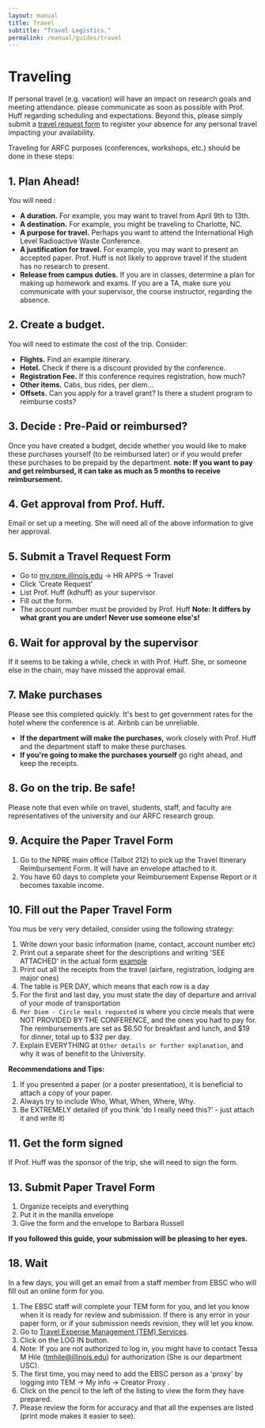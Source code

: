 ```yaml
---
layout: manual
title: Travel
subtitle: "Travel Logistics."
permalink: /manual/guides/travel
---
```


# Traveling

If personal travel (e.g. vacation)
will have an impact on research goals and meeting attendance. 
please communicate as soon as possible with Prof. Huff regarding scheduling and 
expectations. Beyond this, please simply submit a [travel request
form](https://my.npre.illinois.edu/travel/request/?section=absence) to register
your absence for any personal travel impacting your availability.

Traveling for ARFC purposes (conferences, workshops, etc.) should be done in these steps:


## 1. Plan Ahead!

You will need :

- **A duration.** For example, you may want to travel from April 9th to 13th.
- **A destination.** For example, you might be traveling to Charlotte, NC.
- **A purpose for travel.** Perhaps you want to attend the International High Level Radioactive Waste Conference. 
- **A justification for travel.** For example, you may want to present an 
  accepted paper. Prof. Huff is not likely to approve travel if the student has 
  no research to present. 
- **Release from campus duties.** If you are in classes, determine a plan for 
  making up homework and exams. If you are a TA, make sure you communicate with 
  your supervisor, the course instructor, regarding the absence.

## 2. Create a budget. 

You will need to estimate the cost of the trip. Consider:

- **Flights.** Find an example itinerary.
- **Hotel.** Check if there is a discount provided by the conference.
- **Registration Fee.** If this conference requires registration, how much?
- **Other items.** Cabs, bus rides, per diem...
- **Offsets.** Can you apply for a travel grant? Is there a student program to 
  reimburse costs?

## 3. Decide : Pre-Paid or reimbursed?

Once you have created a budget, decide whether you would like to make these 
purchases yourself (to be reimbursed later) or if you would prefer these 
purchases to be prepaid by the department. **note: If you want to pay and get 
reimbursed, it can take as much as 5 months to receive reimbursement.**

## 4. Get approval from Prof. Huff.
Email or set up a meeting. She will need all of the above information to give 
her approval.

## 5. Submit a Travel Request Form

- Go to [my.npre.illinois.edu](my.npre.illinois.edu) -> HR APPS -> Travel
- Click 'Create Request'
- List Prof. Huff (kdhuff) as your supervisor.
- Fill out the form.
- The account number must be provided by Prof. Huff **Note: It differs by 
  what grant you are under! Never use someone else's!**

## 6. Wait for approval by the supervisor

If it seems to be taking a while, check in with Prof. Huff. She, or someone 
else in the chain, may have missed the approval email.

## 7. Make purchases

Please see this completed quickly. It's best to get government rates for the 
hotel where the conference is at. Airbnb can be unreliable. 

- **If the department will make the purchases,** work closely with Prof. Huff 
  and the department staff to make these purchases. 
- **If you're going to make the purchases yourself** go right ahead, and keep 
  the receipts.

## 8. Go on the trip. Be safe!

Please note that even while on travel, students, staff, and faculty are 
representatives of the university and our ARFC research group.


## 9. Acquire the Paper Travel Form 

1. Go to the NPRE main office (Talbot 212) to pick up the Travel Itinerary 
   Reimbursement Form. It will have an envelope attached to it.
2. You have 60 days to complete  your Reimbursement Expense Report or it 
   becomes taxable income.

## 10. Fill out the Paper Travel Form

You mus be very very detailed, consider using the following strategy:

1. Write down your basic information (name, contact, account number etc)
2. Print out a separate sheet for the descriptions
and writing 'SEE ATTACHED' in the actual form [example](/img/manual/guides/tra-example.pdf)
3. Print out all the receipts from the travel (airfare, registration, lodging are major ones)
4. The table is PER DAY, which means that each row is a day
5. For the first and last day, you must state the day of departure and arrival of your mode of transportation
6. `Per Diem - Circle meals requested` is where you circle meals that were NOT PROVIDED BY THE CONFERENCE, and the ones you had to pay for. The reimbursements are set as $6.50 for breakfast and lunch, and $19 for dinner, total up to $32 per day.
7. Explain EVERYTHING at `Other details or further explanation`, and why it was of benefit to the University. 

**Recommendations and Tips:**

1. If you presented a paper (or a poster presentation), it is beneficial to 
   attach a copy of your paper.
2. Always try to include Who, What, When, Where, Why.
3. Be EXTREMELY detailed (if you think 'do I really need this?' - just attach 
   it and write it)

## 11. Get the form signed

If Prof. Huff was the sponsor of the trip, she will need to sign the form.

## 13. Submit Paper Travel Form

1. Organize receipts and everything
2. Put it in the manilla envelope 
3. Give the form and the envelope to Barbara Russell

**If you followed this guide, your submission will be pleasing to her eyes.**

## 18. Wait

In a few days, you will get an email from a staff member from EBSC who will 
fill out an online form for you.

1. The EBSC staff will complete your TEM form for you, and let you know when it is 
   ready for review and submission. If there is any error in your paper form, 
   or if your submission needs revision, they will let you know. 
2. Go to [Travel Expense Management (TEM) 
   Services](https://www.obfs.uillinois.edu/tem-resources/).
3. Click on the LOG IN button. 
4. Note: If you are not authorized to log in, you might have to contact Tessa M 
   Hile (tmhile@illinois.edu) for authorization (She is our department USC).
5. The first time, you may need to add the EBSC person as a 'proxy' by logging 
   into TEM -> My info -> Creator Proxy .
6. Click on the pencil to the left of the listing to view the form they have 
   prepared.
7. Please review the form for accuracy and that all the expenses are listed 
   (print mode makes it easier to see).
